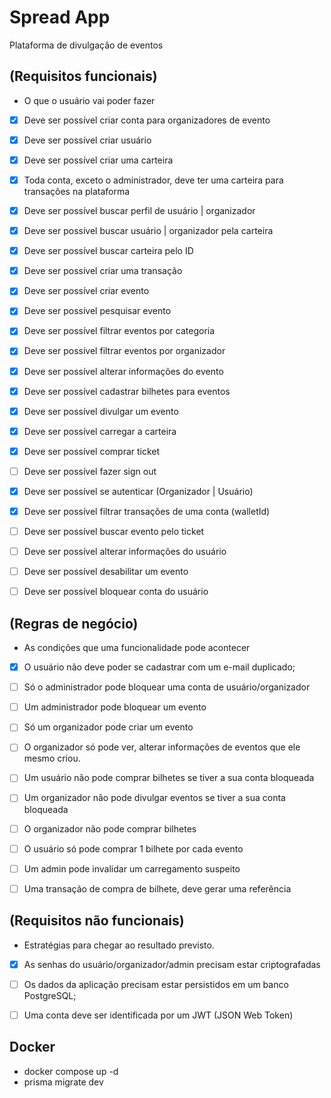 # Spread App

Plataforma de divulgação de eventos

## (Requisitos funcionais)
- O que o usuário vai poder fazer

- [x] Deve ser possível criar conta para organizadores de evento
- [x] Deve ser possível criar usuário
- [x] Deve ser possível criar uma carteira
- [x] Toda conta, exceto o administrador, deve ter uma carteira para transações na plataforma 
- [x] Deve ser possível buscar perfil de usuário | organizador
- [x] Deve ser possível buscar usuário | organizador pela carteira
- [x] Deve ser possível buscar carteira pelo ID
- [x] Deve ser possível criar uma transação
- [x] Deve ser possível criar evento
- [x] Deve ser possível pesquisar evento
- [x] Deve ser possível filtrar eventos por categoria
- [x] Deve ser possível filtrar eventos por organizador
- [x] Deve ser possível alterar informações do evento
- [x] Deve ser possível cadastrar bilhetes para eventos
- [x] Deve ser possível divulgar um evento
- [x] Deve ser possível carregar a carteira
- [x] Deve ser possível comprar ticket 
- [ ] Deve ser possível fazer sign out
- [x] Deve ser possível se autenticar (Organizador | Usuário)
- [x] Deve ser possível filtrar transações de uma conta (walletId)
- [ ] Deve ser possível buscar evento pelo ticket
- [ ] Deve ser possível alterar informações do usuário
- [ ] Deve ser possível desabilitar um evento
- [ ] Deve ser possível bloquear conta do usuário


## (Regras de negócio)
- As condições que uma funcionalidade pode acontecer

- [x] O usuário não deve poder se cadastrar com um e-mail duplicado;
- [ ] Só o administrador pode bloquear uma conta de usuário/organizador
- [ ] Um administrador pode bloquear um evento
- [ ] Só um organizador pode criar um evento
- [ ] O organizador só pode ver, alterar informações de eventos que ele mesmo criou.
- [ ] Um usuário não pode comprar bilhetes se tiver a sua conta bloqueada
- [ ] Um organizador não pode divulgar eventos se tiver a sua conta bloqueada
- [ ] O organizador não pode comprar bilhetes
- [ ] O usuário só pode comprar 1 bilhete por cada evento
- [ ] Um admin pode invalidar um carregamento suspeito
- [ ] Uma transação de compra de bilhete, deve gerar uma referência


## (Requisitos não funcionais)

- Estratégias para chegar ao resultado previsto.

- [x] As senhas do usuário/organizador/admin precisam estar criptografadas  
- [ ] Os dados da aplicação precisam estar persistidos em um banco PostgreSQL;
- [ ] Uma conta deve ser identificada por um JWT (JSON Web Token) 


## Docker
  - docker compose up -d
  - prisma migrate dev